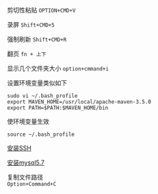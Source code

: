 剪切性粘贴
`OPTION+CMD+V`

录屏
`Shift+CMD+5`

强制刷新
`Shift+CMD+R`

翻页
`fn + 上下`

显示几个文件夹大小
`option+cmmand+i`

设置环境变量类似如下  
```shell script
sudo vi ~/.bash_profile
export MAVEN_HOME=/usr/local/apache-maven-3.5.0
export PATH=$PATH:$MAVEN_HOME/bin
```
使环境变量生效
```shell script
source ~/.bash_profile
```
[安装SSH](https://blog.csdn.net/yamaxifeng_132/article/details/54932873)

[安装mysql5.7](https://www.cnblogs.com/kimbo/p/8724595.html)  

复制文件路径  
`Option+Command+C`  

